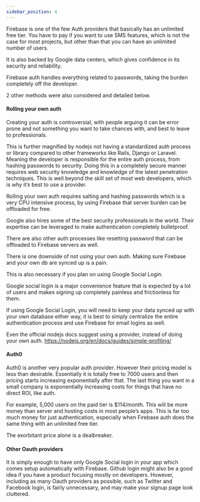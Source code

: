 ```yaml
---
sidebar_position: 4
---
```


Firebase is one of the few Auth providers that basically has an unlimited free tier. You have to pay if you want to use SMS features, which is not the case for most projects, but other than that you can have an unlimited number of users.

It is also backed by Google data centers, which gives confidence in its security and reliability.

Firebase auth handles everything related to passwords, taking the burden completely off the developer.

2 other methods were also considered and detailed below.

#### Rolling your own auth

Creating your auth is controversial, with people arguing it can be error prone and not something you want to take chances with, and best to leave to professionals.

This is further magnified by nodejs not having a standardized auth process or library compared to other frameworks like Rails, Django or Laravel. Meaning the developer is responsible for the entire auth process, from hashing passwords to security. Doing this in a completely secure manner requires web security knowledge and knowledge of the latest penetration techniques. This is well beyond the skill set of most web developers, which is why it’s best to use a provider.

Rolling your own auth requires salting and hashing passwords which is a very CPU intensive process, by using Firebase that server burden can be offloaded for free.

Google also hires some of the best security professionals in the world. Their expertise can be leveraged to make authentication completely bulletproof.

There are also other auth processes like resetting password that can be offloaded to Firebase servers as well.

There is one downside of not using your own auth. Making sure Firebase and your own db are synced up is a pain.

This is also necessary if you plan on using Google Social Login.

Google social login is a major convenience feature that is expected by a lot of users and makes signing up completely painless and frictionless for them.

If using Google Social Login, you will need to keep your data synced up with your own database either way, it is best to simply centralize the entire authentication process and use Firebase for email logins as well.

Even the official nodejs docs suggest using a provider, instead of doing your own auth.
https://nodejs.org/en/docs/guides/simple-profiling/

#### Auth0

Auth0 is another very popular auth provider. However their pricing model is less than desirable. Essentially it is totally free to 7000 users and then pricing starts increasing exponentially after that. The last thing you want in a small company is exponentially increasing costs for things that have no direct ROI, like auth.

For example, 5,000 users on the paid tier is $114/month. This will be more money than server and hosting costs in most people’s apps. This is far too much money for just authentication, especially when Firebase auth does the same thing with an unlimited free tier.

The exorbitant price alone is a dealbreaker.

#### Other Oauth providers

It is simply enough to have only Google Social login in your app which comes setup automatically with Firebase. Github login might also be a good idea if you have a product focusing mostly on developers. However, including as many Oauth providers as possible, such as Twitter and Facebook login, is fairly unnecessary, and may make your signup page look cluttered.
